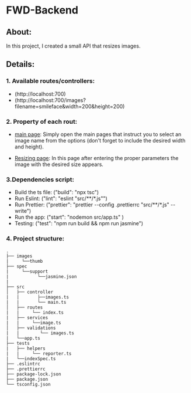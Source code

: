 # FWD-Backend

## About:
In this project, I created a small API that resizes images.

## Details:
### 1. Available routes/controllers:
- (http://localhost:700)
- (http://localhost:700/images?filename=smileface&width=200&height=200)

### 2. Property of each rout:
- [main page](http://localhost:700): 
  Simply open the main pages that instruct you to select an image name from the options (don't forget to include the desired width and height).
  
- [Resizing page](http://localhost:700/images?filename=smileface&width=200&height=200):
  In this page after entering the proper parameters the image with the desired size appears.
  
### 3.Dependencies script:
- Build the ts file: ("build": "npx tsc")
- Run Eslint: ("lint": "eslint \"src/**/*.js\"")
- Run Prettier: ("prettier": "prettier --config .prettierrc \"src/**/*.js\" --write")
- Run the app: ("start": "nodemon src/app.ts" )
- Testing: ("test": "npm run build && npm run jasmine")

### 4. Project structure:

    .
    ├── images
    |     └──thumb
    ├── spec
    |     └──support
    |           └──jasmine.json
    |
    ├── src                    
    │   ├── controller  
    |   |       ├──images.ts
    |   |       └── main.ts
    │   ├── routes
    |   |     └── index.ts
    |   ├── services
    |   |     └──image.ts
    │   ├── validations 
    |   |        └── images.ts
    |   └──app.ts
    ├── tests
    |   ├── helpers
    |   |     └── reporter.ts
    |   └──indexSpec.ts
    ├── .eslintrc
    ├── .prettierrc
    ├── package-lock.json
    ├── package.json
    └── tsconfig.json
